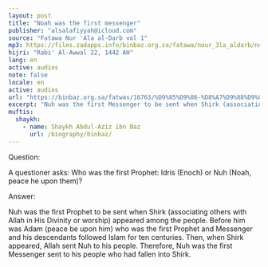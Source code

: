 ```yaml
---
layout: post
title: "Noah was the first messenger"
publisher: "alsalafiyyah@icloud.com"
source: "Fatawa Nur 'Ala al-Darb vol 1"
mp3: https://files.zadapps.info/binbaz.org.sa/fatawa/nour_3la_aldarb/nour_596/59630.mp3
hijri: "Rabi' Al-Awwal 22, 1442 AH"
lang: en
active: audios
note: false
locale: en
active: audios
url: "https://binbaz.org.sa/fatwas/16763/%D9%85%D9%86-%D8%A7%D9%88%D9%84-%D8%A7%D9%84%D8%A7%D9%86%D8%A8%D9%8A%D8%A7%D8%A1"
excerpt: "Nuh was the first Messenger to be sent when Shirk (associating others with Allah in His Divinity or worship, polytheism) appeared among the people."
muftis:
  shaykh: 
    - name: Shaykh Abdul-Aziz ibn Baz
      url: /biography/binbaz/
---
```


Question: 

A questioner asks: Who was the first Prophet: Idris (Enoch) or Nuh (Noah, peace he 
upon them)? 

Answer: 

Nuh was the first Prophet to be sent when Shirk (associating others with Allah in His Divinity or worship) appeared among the people. Before him was Adam (peace be upon him) who was the first  Prophet and Messenger and his descendants followed Islam for ten centuries. Then, when Shirk appeared, Allah sent Nuh to his people. Therefore, Nuh was the first Messenger sent to his people who had fallen into Shirk. 
